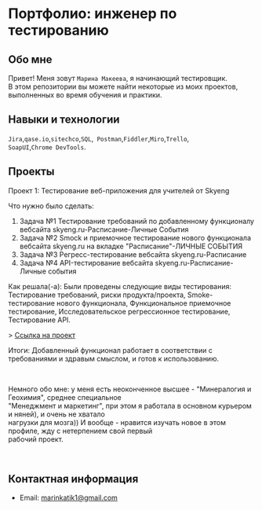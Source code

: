 # Портфолио: инженер по тестированию

## Обо мне 

Привет! Меня зовут ``Марина Макеева``, я начинающий тестировщик. <br>
В этом репозитории вы можете найти некоторые из моих проектов, выполненных во время обучения и практики.
<br>

## Навыки и технологии
``Jira``,``qase.io``,``sitechco``,``SQL``,`` Postman``,``Fiddler``,``Miro``,``Trello``, <br>
``SoapUI``,``Chrome DevTools``.


## Проекты

<p> Проект 1: Тестирование веб-приложения для учителей от Skyeng</p>
<p>Что нужно было сделать:<p>

<ol>
  <li>Задача №1 Тестирование требований по добавленному функционалу вебсайта skyeng.ru-Расписание-Личные События</li>
  <li>Задача №2 Smock и приемочное тестирование нового функционала вебсайта skyeng.ru на вкладке "Расписание"-ЛИЧНЫЕ СОБЫТИЯ</li>
  <li>Задача №3 Регресс-тестирование вебсайта skyeng.ru-Расписание</li>
  <li>Задача №4 API-тестирование вебсайта skyeng.ru-Расписание-Личные события</li>
  
 </ol>
 
<p>Как решала(-а): Были проведены следующие виды тестирования: Тестирование требований, риски продукта/проекта, Smoke-тестирование нового функционала, Функциональное приемочное тестирование, Исследовательское регрессионное тестирование,
Тестирование API. <p>
> <a href="https://drive.google.com/file/d/1da3oor3WYHxpcSvdFGXv3wsmRWfvfwNv/view?usp=sharing">Ссылка на проект</a>
  <br> 
  
<p>Итоги: Добавленный функционал работает в соответствии с требованиями и здравым смыслом, и готов к использованию. <p>
  <br> 
  
<p>Немного обо мне: у меня есть неоконченное высшее - "Минералогия и Геохимия", среднее специальное <br>
  "Менеджмент и маркетинг", при этом я работала в основном курьером и няней), и очень не хватало <br>
  нагрузки для мозга)) И вообще - нравится изучать новое в этом профиле, жду с нетерпением свой первый <br>
  рабочий проект.<p>
  <br> 
  
## Контактная информация
- Email: marinkatik1@gmail.com
